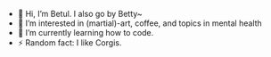 - 👋 Hi, I’m Betul. I also go by Betty~
- 👀 I’m interested in (martial)-art, coffee, and topics in mental health 
- 🌱 I’m currently learning how to code.
- ⚡ Random fact: I like Corgis.

<!---
Betty401/Betty401 is a ✨ special ✨ repository because its `README.md` (this file) appears on your GitHub profile.
You can click the Preview link to take a look at your changes.
--->
